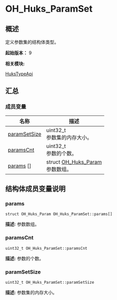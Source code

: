 # OH_Huks_ParamSet


## 概述

定义参数集的结构体类型。

 **起始版本：**
9

**相关模块:**

[HuksTypeApi](_huks_type_api.md)


## 汇总


### 成员变量

  | 名称 | 描述 | 
| -------- | -------- |
| [paramSetSize](#paramsetsize) | uint32_t<br/>参数集的内存大小。  | 
| [paramsCnt](#paramscnt) | uint32_t<br/>参数的个数。  | 
| [params](#params) [] | struct [OH_Huks_Param](_o_h___huks___param.md)<br/>参数数组。  | 


## 结构体成员变量说明


### params

  
```
struct OH_Huks_Param OH_Huks_ParamSet::params[]
```
**描述:**
参数数组。


### paramsCnt

  
```
uint32_t OH_Huks_ParamSet::paramsCnt
```
**描述:**
参数的个数。


### paramSetSize

  
```
uint32_t OH_Huks_ParamSet::paramSetSize
```
**描述:**
参数集的内存大小。
